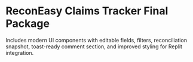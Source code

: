 # ReconEasy Claims Tracker Final Package

Includes modern UI components with editable fields, filters, reconciliation snapshot, toast-ready comment section, and improved styling for Replit integration.